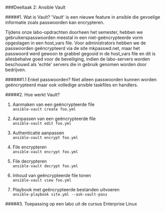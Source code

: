 ###Deeltaak 2: Ansible Vault

#####1. Wat is Vault?
'Vault' is een nieuwe feature in ansible die gevoelige informatie zoals passwoorden kan encrypteren. 

Tijdens onze labo-opdrachten doorheen het semester, hebben we gebruikerspasswoorden meestal in een niet-geëncrypteerde vorm opgeslagen in een host_vars file. Voor administrators hebben we de passwoorden geëncrypteerd via de site mkpasswd.net, maar het passwoord werd gewoon te grabbel gegooid in de host_vars file en dit is allesbehalve goed voor de beveiliging, indien de labo-servers worden beschouwd als 'echte' servers die in gebruik genomen worden door bedrijven. 

######1.1 Enkel passwoorden?
Niet alleen passwoorden kunnen worden geëncrypteerd maar ook volledige ansible taskfiles en handlers. 

#####2. Hoe werkt Vault?

1. Aanmaken van een geëncrypteerde file  
```ansible-vault create foo.yml```

2. Aanpassen van een geëncrypteerde file  
```ansible-vault edit foo.yml```

3. Authenticatie aanpassen  
```ansible-vault encrypt foo.yml```

4. File encrypteren  
```ansible-vault encrypt foo.yml```

5. File decrypteren  
```ansible-vault decrypt foo.yml```

6. Inhoud van geëncrypteerde file tonen  
```ansible-vault view foo.yml```

7. Playbook met geëncrypteerde bestanden uitvoeren  
```ansible-playbook site.yml --ask-vault-pass```

#####3. Toepassing op een labo uit de cursus Enterprise Linux





